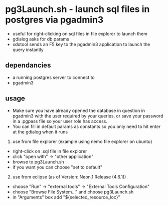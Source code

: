 # pg3Launch.sh - launch sql files in postgres via pgadmin3

* useful for right-clicking on sql files in file explorer to launch them
* gdialog asks for db params
* xdotool sends an F5 key to the pgadmin3 application to launch the query instantly

## dependancies
* a running postgres server to connect to
* pgadmin3

## usage
* Make sure you have already opened the database in question in pgadmin3 with the user required by
your queries, or save your password in a .pgpass file so your user role has access.
* You can fill in default params as constants so you only need to hit enter at the gdialog when it runs

1. use from file explorer (example using nemo file explorer on ubuntu)
  * right-click on .sql file in file explorer
  * click "open with" -> "other application"
  * browse to pg3Launch.sh
  * if you want you can choose "set to default"
2. use from eclipse (as of Version: Neon.1 Release (4.6.1))
  * choose "Run" -> "external tools" -> "External Tools Configuration"
  * choose "Browse File System..." and choose pg3Launch.sh
  * in "Arguments" box add "${selected_resource_loc}"

